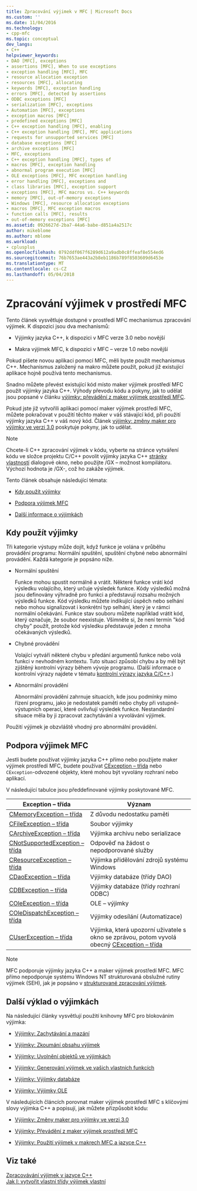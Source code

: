 ```yaml
---
title: Zpracování výjimek v MFC | Microsoft Docs
ms.custom: ''
ms.date: 11/04/2016
ms.technology:
- cpp-mfc
ms.topic: conceptual
dev_langs:
- C++
helpviewer_keywords:
- DAO [MFC], exceptions
- assertions [MFC], When to use exceptions
- exception handling [MFC], MFC
- resource allocation exception
- resources [MFC], allocating
- keywords [MFC], exception handling
- errors [MFC], detected by assertions
- ODBC exceptions [MFC]
- serialization [MFC], exceptions
- Automation [MFC], exceptions
- exception macros [MFC]
- predefined exceptions [MFC]
- C++ exception handling [MFC], enabling
- C++ exception handling [MFC], MFC applications
- requests for unsupported services [MFC]
- database exceptions [MFC]
- archive exceptions [MFC]
- MFC, exceptions
- C++ exception handling [MFC], types of
- macros [MFC], exception handling
- abnormal program execution [MFC]
- OLE exceptions [MFC], MFC exception handling
- error handling [MFC], exceptions and
- class libraries [MFC], exception support
- exceptions [MFC], MFC macros vs. C++ keywords
- memory [MFC], out-of-memory exceptions
- Windows [MFC], resource allocation exceptions
- macros [MFC], MFC exception macros
- function calls [MFC], results
- out-of-memory exceptions [MFC]
ms.assetid: 0926627d-2ba7-44a6-babe-d851a4a2517c
author: mikeblome
ms.author: mblome
ms.workload:
- cplusplus
ms.openlocfilehash: 0792ddf067f6289d612a9adb0c8ffeaf8e554ed6
ms.sourcegitcommit: 76b7653ae443a2b8eb1186b789f8503609d6453e
ms.translationtype: MT
ms.contentlocale: cs-CZ
ms.lasthandoff: 05/04/2018
---
```

# <a name="exception-handling-in-mfc"></a>Zpracování výjimek v prostředí MFC
Tento článek vysvětluje dostupné v prostředí MFC mechanismus zpracování výjimek. K dispozici jsou dva mechanismů:  
  
-   Výjimky jazyka C++, k dispozici v MFC verze 3.0 nebo novější  
  
-   Makra výjimek MFC, k dispozici v MFC – verze 1.0 nebo novější  
  
 Pokud píšete novou aplikaci pomocí MFC, měli byste použít mechanismus C++. Mechanismus založený na makro můžete použít, pokud již existující aplikace hojně používá tento mechanismus.  
  
 Snadno můžete převést existující kód místo maker výjimek prostředí MFC použít výjimky jazyka C++. Výhody převodu kódu a pokyny, jak to udělat jsou popsané v článku [výjimky: převádění z maker výjimek prostředí MFC](../mfc/exceptions-converting-from-mfc-exception-macros.md).  
  
 Pokud jste již vytvořili aplikaci pomocí maker výjimek prostředí MFC, můžete pokračovat v použití těchto maker v váš stávající kód, při použití výjimky jazyka C++ v váš nový kód. Článek [výjimky: změny maker pro výjimky ve verzi 3.0](../mfc/exceptions-changes-to-exception-macros-in-version-3-0.md) poskytuje pokyny, jak to udělat.  
  
> [!NOTE]
>  Chcete-li C++ zpracování výjimek v kódu, vyberte na stránce vytváření kódu ve složce projektu C/C++ povolit výjimky jazyka C++ [stránky vlastností](../ide/property-pages-visual-cpp.md) dialogové okno, nebo použijte /GX – možnost kompilátoru. Výchozí hodnota je /GX-, což ho zakáže výjimek.  
  
 Tento článek obsahuje následující témata:  
  
-   [Kdy použít výjimky](#_core_when_to_use_exceptions)  
  
-   [Podpora výjimek MFC](#_core_mfc_exception_support)  
  
-   [Další informace o výjimkách](#_core_further_reading_about_exceptions)  
  
##  <a name="_core_when_to_use_exceptions"></a> Kdy použít výjimky  
 Tři kategorie výstupy může dojít, když funkce je volána v průběhu provádění programu: Normální spuštění, spuštění chybné nebo abnormální provádění. Každá kategorie je popsáno níže.  
  
-   Normální spuštění  
  
     Funkce mohou spustit normálně a vrátit. Některé funkce vrátí kód výsledku volajícího, který určuje výsledek funkce. Kódy výsledků možná jsou definovány výhradně pro funkci a představují rozsahu možných výsledků funkce. Kód výsledku můžete indikující úspěch nebo selhání nebo mohou signalizovat i konkrétní typ selhání, který je v rámci normální očekávání. Funkce stav souboru můžete například vrátit kód, který označuje, že soubor neexistuje. Všimněte si, že není termín "kód chyby" použít, protože kód výsledku představuje jeden z mnoha očekávaných výsledků.  
  
-   Chybné provádění  
  
     Volající vytváří některé chybu v předání argumentů funkce nebo volá funkci v nevhodném kontextu. Tuto situaci způsobí chybu a by měl být zjištěný kontrolní výrazy během vývoje programu. (Další informace o kontrolní výrazy najdete v tématu [kontrolní výrazy jazyka C/C++](/visualstudio/debugger/c-cpp-assertions).)  
  
-   Abnormální provádění  
  
     Abnormální provádění zahrnuje situacích, kde jsou podmínky mimo řízení programu, jako je nedostatek paměti nebo chyby při vstupně-výstupních operací, které ovlivňují výsledek funkce. Nestandardní situace měla by ji zpracovat zachytávání a vyvolávání výjimek.  
  
 Použití výjimek je obzvláště vhodný pro abnormální provádění.  
  
##  <a name="_core_mfc_exception_support"></a> Podpora výjimek MFC  
 Jestli budete používat výjimky jazyka C++ přímo nebo použijete maker výjimek prostředí MFC, budete používat [CException – třída](../mfc/reference/cexception-class.md) nebo `CException`-odvozené objekty, které mohou být vyvolány rozhraní nebo aplikací.  
  
 V následující tabulce jsou předdefinované výjimky poskytované MFC.  
  
|Exception – třída|Význam|  
|---------------------|-------------|  
|[CMemoryException – třída](../mfc/reference/cmemoryexception-class.md)|Z důvodu nedostatku paměti|  
|[CFileException – třída](../mfc/reference/cfileexception-class.md)|Soubor výjimky|  
|[CArchiveException – třída](../mfc/reference/carchiveexception-class.md)|Výjimka archivu nebo serializace|  
|[CNotSupportedException – třída](../mfc/reference/cnotsupportedexception-class.md)|Odpověď na žádost o nepodporované služby|  
|[CResourceException – třída](../mfc/reference/cresourceexception-class.md)|Výjimka přidělování zdrojů systému Windows|  
|[CDaoException – třída](../mfc/reference/cdaoexception-class.md)|Výjimky databáze (třídy DAO)|  
|[CDBException – třída](../mfc/reference/cdbexception-class.md)|Výjimky databáze (třídy rozhraní ODBC)|  
|[COleException – třída](../mfc/reference/coleexception-class.md)|OLE – výjimky|  
|[COleDispatchException – třída](../mfc/reference/coledispatchexception-class.md)|Výjimky odesílání (Automatizace)|  
|[CUserException – třída](../mfc/reference/cuserexception-class.md)|Výjimka, která upozorní uživatele s okno se zprávou, potom vyvolá obecný [CException – třída](../mfc/reference/cexception-class.md)|  
  
> [!NOTE]
>  MFC podporuje výjimky jazyka C++ a maker výjimek prostředí MFC. MFC přímo nepodporuje systému Windows NT strukturovaná obslužné rutiny výjimek (SEH), jak je popsáno v [strukturované zpracování výjimek](http://msdn.microsoft.com/library/windows/desktop/ms680657).  
  
##  <a name="_core_further_reading_about_exceptions"></a> Další výklad o výjimkách  
 Na následující články vysvětlují použití knihovny MFC pro blokováním výjimka:  
  
-   [Výjimky: Zachytávání a mazání](../mfc/exceptions-catching-and-deleting-exceptions.md)  
  
-   [Výjimky: Zkoumání obsahu výjimek](../mfc/exceptions-examining-exception-contents.md)  
  
-   [Výjimky: Uvolnění objektů ve výjimkách](../mfc/exceptions-freeing-objects-in-exceptions.md)  
  
-   [Výjimky: Generování výjimek ve vašich vlastních funkcích](../mfc/exceptions-throwing-exceptions-from-your-own-functions.md)  
  
-   [Výjimky: Výjimky databáze](../mfc/exceptions-database-exceptions.md)  
  
-   [Výjimky: Výjimky OLE](../mfc/exceptions-ole-exceptions.md)  
  
 V následujících článcích porovnat maker výjimek prostředí MFC s klíčovými slovy výjimka C++ a popisují, jak můžete přizpůsobit kódu:  
  
-   [Výjimky: Změny maker pro výjimky ve verzi 3.0](../mfc/exceptions-changes-to-exception-macros-in-version-3-0.md)  
  
-   [Výjimky: Převádění z maker výjimek prostředí MFC](../mfc/exceptions-converting-from-mfc-exception-macros.md)  
  
-   [Výjimky: Použití výjimek v makrech MFC a jazyce C++](../mfc/exceptions-using-mfc-macros-and-cpp-exceptions.md)  
  
## <a name="see-also"></a>Viz také  
 [Zpracovávání výjimek v jazyce C++](../cpp/cpp-exception-handling.md)   
 [Jak I: vytvořit vlastní třídy výjimek vlastní](http://go.microsoft.com/fwlink/p/?linkid=128045)

